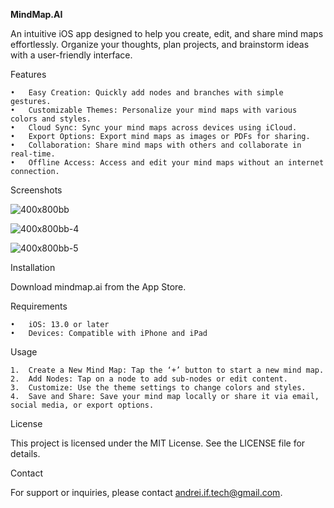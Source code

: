 **MindMap.AI**

An intuitive iOS app designed to help you create, edit, and share mind maps effortlessly. Organize your thoughts, plan projects, and brainstorm ideas with a user-friendly interface.

Features

	•	Easy Creation: Quickly add nodes and branches with simple gestures.
	•	Customizable Themes: Personalize your mind maps with various colors and styles.
	•	Cloud Sync: Sync your mind maps across devices using iCloud.
	•	Export Options: Export mind maps as images or PDFs for sharing.
	•	Collaboration: Share mind maps with others and collaborate in real-time.
	•	Offline Access: Access and edit your mind maps without an internet connection.

Screenshots

![400x800bb](https://github.com/user-attachments/assets/2f876f58-1436-450c-86a4-38b4fa6f3918)

![400x800bb-4](https://github.com/user-attachments/assets/a48c8790-cc3a-4a0a-bfb1-9e696b457063)

![400x800bb-5](https://github.com/user-attachments/assets/652b3a41-306a-45a4-8329-4a5510d2530a)

Installation

Download mindmap.ai from the App Store.

Requirements

	•	iOS: 13.0 or later
	•	Devices: Compatible with iPhone and iPad

Usage

	1.	Create a New Mind Map: Tap the ‘+’ button to start a new mind map.
	2.	Add Nodes: Tap on a node to add sub-nodes or edit content.
	3.	Customize: Use the theme settings to change colors and styles.
	4.	Save and Share: Save your mind map locally or share it via email, social media, or export options.

License

This project is licensed under the MIT License. See the LICENSE file for details.

Contact

For support or inquiries, please contact andrei.if.tech@gmail.com.
